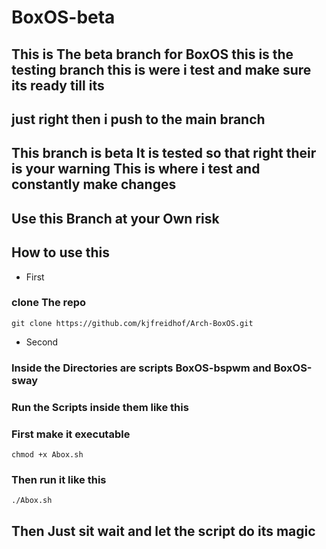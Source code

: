 # BoxOS-beta 

## This is The beta branch for BoxOS this is the testing branch this is were i test and make sure its ready till its 
## just right then i push to the main branch  
## This branch is beta It is tested so that right their is your warning This is where i test and constantly make changes 

## Use this Branch at your Own risk 

## How to use this 

- First 
### clone The repo 

```
git clone https://github.com/kjfreidhof/Arch-BoxOS.git

```

- Second

### Inside the Directories are scripts BoxOS-bspwm and BoxOS-sway 
### Run the Scripts inside them like this 

### First make it executable 
``` 
chmod +x Abox.sh 
```

### Then run it like this 
```
./Abox.sh 
```
## Then Just sit wait and let the script do its magic 

